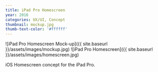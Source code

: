 ```yaml
---
title: iPad Pro Homescreen
year: 2016
categories: UX/UI, Concept
thumbnail: mockup.jpg
thumb-text-color: '#ffffff'
---
```


![iPad Pro Homescreen Mock-up]({{ site.baseurl }}/assets/images/mockup.jpg)
![iPad Pro Homescreen]({{ site.baseurl }}/assets/images/homescreen.jpg)

<div class="text-block">
  <p>iOS Homescreen concept for the iPad Pro.</p>
</div>
